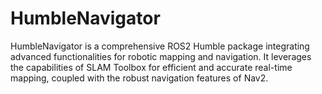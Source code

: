 # HumbleNavigator
HumbleNavigator is a comprehensive ROS2 Humble package integrating advanced functionalities for robotic mapping and navigation. It leverages the capabilities of SLAM Toolbox for efficient and accurate real-time mapping, coupled with the robust navigation features of Nav2.
